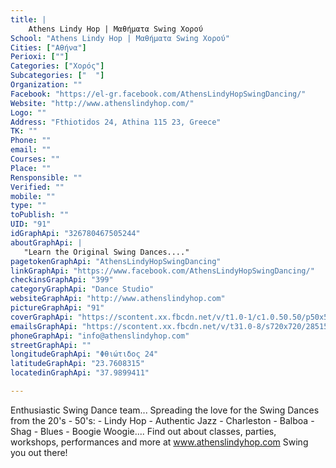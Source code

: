 ```yaml
---
title: |
    Athens Lindy Hop | Μαθήματα Swing Χορού
School: "Athens Lindy Hop | Μαθήματα Swing Χορού"
Cities: ["Αθήνα"]
Perioxi: [""]
Categories: ["Χορός"]
Subcategories: ["  "]
Organization: ""
Facebook: "https://el-gr.facebook.com/AthensLindyHopSwingDancing/"
Website: "http://www.athenslindyhop.com/"
Logo: ""
Address: "Fthiotidos 24, Athina 115 23, Greece"
TK: ""
Phone: ""
email: ""
Courses: ""
Place: ""
Rensponsible: ""
Verified: ""
mobile: ""
type: ""
toPublish: ""
UID: "91"
idGraphApi: "326780467505244"
aboutGraphApi: | 
   "Learn the Original Swing Dances...."
pagetokenGraphApi: "AthensLindyHopSwingDancing"
linkGraphApi: "https://www.facebook.com/AthensLindyHopSwingDancing/"
checkinsGraphApi: "399"
categoryGraphApi: "Dance Studio"
websiteGraphApi: "http://www.athenslindyhop.com"
pictureGraphApi: "91"
coverGraphApi: "https://scontent.xx.fbcdn.net/v/t1.0-1/c1.0.50.50/p50x50/10407245_326780577505233_1091471091585127039_n.jpg?oh=342181811598a9864e82b938b9f18c28&amp;oe=5B4BD93B"
emailsGraphApi: "https://scontent.xx.fbcdn.net/v/t31.0-8/s720x720/28515921_831667327016553_8791630026713483367_o.jpg?oh=3bac141a955dbe2fc82a29e5ed83bdb6&amp;oe=5B05D6BD"
phoneGraphApi: "info@athenslindyhop.com"
streetGraphApi: ""
longitudeGraphApi: "Φθιώτιδος 24"
latitudeGraphApi: "23.7608315"
locatedinGraphApi: "37.9899411"

---
```


Enthusiastic Swing Dance team... Spreading the love for the Swing Dances from the 20&#39;s - 50&#39;s: - Lindy Hop - Authentic Jazz - Charleston - Balboa - Shag - Blues - Boogie Woogie.... Find out about classes, parties, workshops, performances and more at www.athenslindyhop.com Swing you out there!

